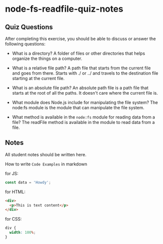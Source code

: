 # node-fs-readfile-quiz-notes

## Quiz Questions

After completing this exercise, you should be able to discuss or answer the following questions:

- What is a directory?
  A folder of files or other directories that helps organize the things on a computer.

- What is a relative file path?
  A path file that starts from the current file and goes from there. Starts with ./ or ../ and travels to the destination file starting at the current file.

- What is an absolute file path?
  An absolute path file is a path file that starts at the root of all the paths. It doesn't care where the current file is.

- What module does Node.js include for manipulating the file system?
  The node:fs module is the module that can manipulate the file system.

- What method is available in the `node:fs` module for reading data from a file?
  The readFile method is available in the module to read data from a file.

## Notes

All student notes should be written here.

How to write `Code Examples` in markdown

for JS:

```javascript
const data = 'Howdy';
```

for HTML:

```html
<div>
  <p>This is text content</p>
</div>
```

for CSS:

```css
div {
  width: 100%;
}
```

